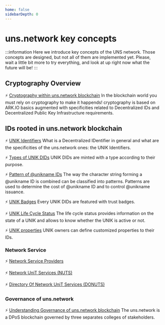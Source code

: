```yaml
---
home: false
sidebarDepth: 0
---
```


# uns.network key concepts

:::information
Here we introduce key concepts of the UNS network. Those concepts are designed, but not all of them are implemented yet.
Please, wait a little bit more to try everything, and look at up right now what the future will be!
:::

## Cryptography Overview

:zap: [Cryptography within uns.network blockchain](/uns-network-key-concepts/cryptography-overview)
<hbox>In the blockchain world you must rely on cryptography to make it happends! <brand name="uns"/> cryptography is based on ARK.IO basics augmented with specificities related to Decentralized IDs and Decentralized Public Key Infrastructure requirements.</hbox>

## IDs rooted in uns.network blockchain

:zap: [UNIK Identifiers](/uns-network-key-concepts/unik-did-nft)
<hbox>What is a Decentralized IDentifier in general and what are the specificities of the uns.network ones: the UNIK Identifiers.</hbox>

:zap: [Types of UNIK DIDs](/uns-network-key-concepts/unik-type)
<hbox>UNIK DIDs are minted with a type according to their purpose.</hbox>

:zap: [Pattern of @unikname IDs](/uns-network-key-concepts/unik-pattern)
<hbox>The way the character string forming a @unikname ID is combined can be classified into patterns. Patterns are used to determine the cost of @unikname ID and to control @unikname issuance.</hbox>

:zap: [UNIK Badges](/uns-network-key-concepts/unik-badge)
<hbox>Every UNIK DIDs are featured with trust badges.</hbox>

:zap: [UNIK Life Cycle Status](/uns-network-key-concepts/unik-lifecycle)
<hbox>The life cycle status provides information on the state of a UNIK and allows to know whether the UNIK is active or not.</hbox>

:zap: [UNIK properties](/uns-network-key-concepts/unik-property)
<hbox>UNIK owners can define customized properties to their IDs.</hbox>

### Network Service

:zap: [Network Service Providers](/uns-network-key-concepts/service-providers)

:zap: [Network UniT Services (NUTS)](/uns-network-key-concepts/nuts)

:zap: [Directory Of Network UniT Services (DONUTS)](/uns-network-key-concepts/donuts)


### Governance of uns.network

:zap: [Understanding Governance of uns.network blockchain](/uns-network-key-concepts/network-governance)
<hbox>The uns.network is a DPoS blockchain governed by three separates colleges of stakeholders.</hbox>
